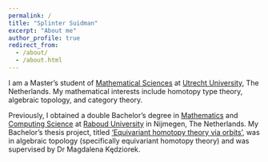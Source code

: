 ```yaml
---
permalink: /
title: "Splinter Suidman"
excerpt: "About me"
author_profile: true
redirect_from: 
  - /about/
  - /about.html
---
```


I am a Master’s student of [Mathematical Sciences](https://www.uu.nl/en/masters/mathematical-sciences) at [Utrecht University](https://www.uu.nl/en), The Netherlands.
My mathematical interests include homotopy type theory, algebraic topology, and category theory.

Previously, I obtained a double Bachelor’s degree in [Mathematics](https://www.ru.nl/en/education/bachelors/mathematics) and [Computing Science](https://www.ru.nl/en/education/bachelors/computing-science) at [Raboud University](https://www.ru.nl/) in Nijmegen, The Netherlands.
My Bachelor’s thesis project, titled [‘Equivariant homotopy theory via orbits’](/files/equivariant-homotopy-theory-via-orbits.pdf), was in algebraic topology (specifically equivariant homotopy theory) and was supervised by Dr Magdalena Kędziorek.
